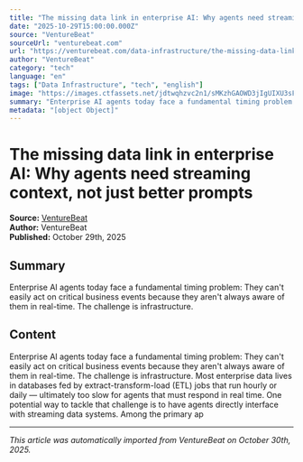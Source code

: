 ```yaml
---
title: "The missing data link in enterprise AI: Why agents need streaming context, not just better prompts"
date: "2025-10-29T15:00:00.000Z"
source: "VentureBeat"
sourceUrl: "venturebeat.com"
url: "https://venturebeat.com/data-infrastructure/the-missing-data-link-in-enterprise-ai-why-agents-need-streaming-context-not"
author: "VentureBeat"
category: "tech"
language: "en"
tags: ["Data Infrastructure", "tech", "english"]
image: "https://images.ctfassets.net/jdtwqhzvc2n1/sMKzhGAOWD3jIgUIXU3sF/dc476ec50bb21f290514114b8465106b/data_streaming_to_AI-smk.jpg?w=300&q=30"
summary: "Enterprise AI agents today face a fundamental timing problem: They can't easily act on critical business events because they aren't always aware of them in real-time. The challenge is infrastructure. "
metadata: "[object Object]"
---
```


# The missing data link in enterprise AI: Why agents need streaming context, not just better prompts

**Source:** [VentureBeat](https://venturebeat.com/data-infrastructure/the-missing-data-link-in-enterprise-ai-why-agents-need-streaming-context-not)  
**Author:** VentureBeat  
**Published:** October 29th, 2025  

## Summary

Enterprise AI agents today face a fundamental timing problem: They can't easily act on critical business events because they aren't always aware of them in real-time. The challenge is infrastructure. 

## Content

Enterprise AI agents today face a fundamental timing problem: They can't easily act on critical business events because they aren't always aware of them in real-time. The challenge is infrastructure. Most enterprise data lives in databases fed by extract-transform-load (ETL) jobs that run hourly or daily — ultimately too slow for agents that must respond in real time. One potential way to tackle that challenge is to have agents directly interface with streaming data systems. Among the primary ap

---

*This article was automatically imported from VentureBeat on October 30th, 2025.*
